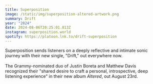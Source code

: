 ```yaml
---
title: Superposition
image: /static/img/superposition-altered-artwork.png
summary: Drift
year: "2024"
date: 2024-08-06T20:25:01.813Z
instagram: superposition.world
spotify: https://platoon.lnk.to/drift-superposition
---
```

Superposition sends listeners on a deeply reflective and intimate sonic journey with their new single, "Drift," out everywhere now.\
\
The Grammy-nominated duo of Justin Boreta and Matthew Davis recognized their "shared desire to craft a personal, introspective, deep listening experience" in their new album *Altered*, out August 23rd.